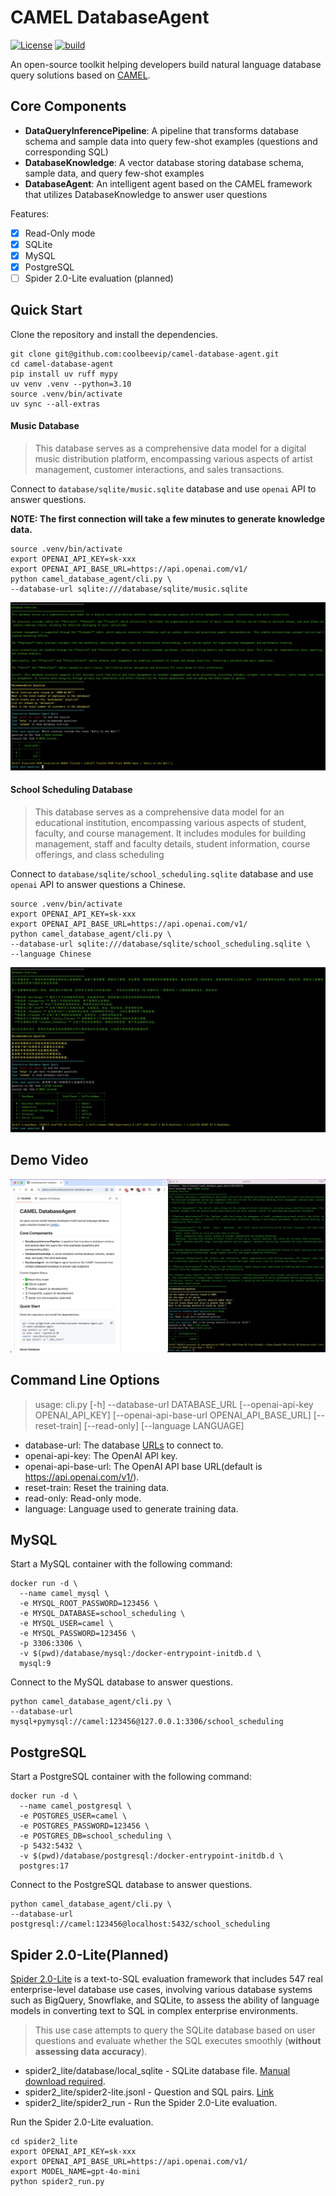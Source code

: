 # CAMEL DatabaseAgent

[![License](https://img.shields.io/badge/License-Apache_2.0-blue.svg)](https://opensource.org/licenses/Apache-2.0)
[![build](https://github.com/coolbeevip/camel-database-agent/actions/workflows/pr.yml/badge.svg)](https://github.com/coolbeevip/camel-database-agent/actions/workflows/pr.yml)

An open-source toolkit helping developers build natural language database query solutions based on [CAMEL](https://github.com/camel-ai/camel).

## Core Components

- **DataQueryInferencePipeline**: A pipeline that transforms database schema and sample data into query few-shot examples (questions and corresponding SQL)
- **DatabaseKnowledge**: A vector database storing database schema, sample data, and query few-shot examples
- **DatabaseAgent**: An intelligent agent based on the CAMEL framework that utilizes DatabaseKnowledge to answer user questions

Features:

- [x] Read-Only mode
- [x] SQLite
- [x] MySQL
- [x] PostgreSQL  
- [ ] Spider 2.0-Lite evaluation (planned)

## Quick Start

Clone the repository and install the dependencies.

```shell
git clone git@github.com:coolbeevip/camel-database-agent.git
cd camel-database-agent
pip install uv ruff mypy
uv venv .venv --python=3.10
source .venv/bin/activate
uv sync --all-extras
````

#### Music Database

> This database serves as a comprehensive data model for a digital music distribution platform, encompassing various aspects of artist management, customer interactions, and sales transactions.

Connect to `database/sqlite/music.sqlite` database and use `openai` API to answer questions.

**NOTE: The first connection will take a few minutes to generate knowledge data.**

```shell
source .venv/bin/activate
export OPENAI_API_KEY=sk-xxx
export OPENAI_API_BASE_URL=https://api.openai.com/v1/
python camel_database_agent/cli.py \
--database-url sqlite:///database/sqlite/music.sqlite
```
![](docs/screenshot-music-database.png)

#### School Scheduling Database

> This database serves as a comprehensive data model for an educational institution, encompassing various aspects of student, faculty, and course management. It includes modules for building management, staff and faculty details, student information, course offerings, and class scheduling

Connect to `database/sqlite/school_scheduling.sqlite` database and use `openai` API to answer questions a Chinese.

```shell
source .venv/bin/activate
export OPENAI_API_KEY=sk-xxx
export OPENAI_API_BASE_URL=https://api.openai.com/v1/
python camel_database_agent/cli.py \
--database-url sqlite:///database/sqlite/school_scheduling.sqlite \
--language Chinese
```

![](docs/screenshot-school-scheduling-database.png)

## Demo Video

[![CAMEL DatabaseAgent Demo](docs/demo_video.jpg)](https://youtu.be/Fl065DB8Wqo "Watch the CAMEL DatabaseAgent Demo")

## Command Line Options

> usage: cli.py [-h] --database-url DATABASE_URL [--openai-api-key OPENAI_API_KEY] [--openai-api-base-url OPENAI_API_BASE_URL] [--reset-train] [--read-only] [--language LANGUAGE]

* database-url: The database [URLs](https://docs.sqlalchemy.org/en/20/core/engines.html#database-urls) to connect to.
* openai-api-key: The OpenAI API key.
* openai-api-base-url: The OpenAI API base URL(default is https://api.openai.com/v1/).
* reset-train: Reset the training data.
* read-only: Read-only mode.
* language: Language used to generate training data.

## MySQL

Start a MySQL container with the following command:

```shell
docker run -d \
  --name camel_mysql \
  -e MYSQL_ROOT_PASSWORD=123456 \
  -e MYSQL_DATABASE=school_scheduling \
  -e MYSQL_USER=camel \
  -e MYSQL_PASSWORD=123456 \
  -p 3306:3306 \
  -v $(pwd)/database/mysql:/docker-entrypoint-initdb.d \
  mysql:9
```

Connect to the MySQL database to answer questions.

```shell
python camel_database_agent/cli.py \
--database-url mysql+pymysql://camel:123456@127.0.0.1:3306/school_scheduling
```

## PostgreSQL

Start a PostgreSQL container with the following command:

```shell
docker run -d \
  --name camel_postgresql \
  -e POSTGRES_USER=camel \
  -e POSTGRES_PASSWORD=123456 \
  -e POSTGRES_DB=school_scheduling \
  -p 5432:5432 \
  -v $(pwd)/database/postgresql:/docker-entrypoint-initdb.d \
  postgres:17
```

Connect to the PostgreSQL database to answer questions.

```shell
python camel_database_agent/cli.py \
--database-url postgresql://camel:123456@localhost:5432/school_scheduling
```

## Spider 2.0-Lite(Planned)

[Spider 2.0-Lite](https://github.com/xlang-ai/Spider2/tree/main/spider2-lite) is a text-to-SQL evaluation framework that includes 547 real enterprise-level database use cases, involving various database systems such as BigQuery, Snowflake, and SQLite, to assess the ability of language models in converting text to SQL in complex enterprise environments.

> This use case attempts to query the SQLite database based on user questions 
> and evaluate whether the SQL executes smoothly (**without assessing data accuracy**).

* spider2_lite/database/local_sqlite - SQLite database file. [Manual download required](spider2_lite/database/README.md).
* spider2_lite/spider2-lite.jsonl - Question and SQL pairs. [Link](https://github.com/xlang-ai/Spider2/blob/main/spider2-lite/spider2-lite.jsonl)
* spider2_lite/spider2_run - Run the Spider 2.0-Lite evaluation.

Run the Spider 2.0-Lite evaluation.

```shell
cd spider2_lite
export OPENAI_API_KEY=sk-xxx
export OPENAI_API_BASE_URL=https://api.openai.com/v1/
export MODEL_NAME=gpt-4o-mini
python spider2_run.py
```